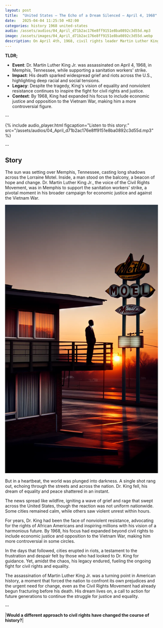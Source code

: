 ```yaml
---
layout: post
title:  "United States – The Echo of a Dream Silenced – April 4, 1968"
date:   2025-04-04 11:25:50 +02:00
categories: history 1968 united-states
audio: /assets/audios/04_April_d71b2ac176e8ff9151e8ba0892c3d55d.mp3
image: /assets/images/04_April_d71b2ac176e8ff9151e8ba0892c3d55d.webp
description: On April 4th, 1968, civil rights leader Martin Luther King Jr. was assassinated in Memphis, Tennessee, leading to nationwide riots and mourning.
---
```


**TLDR;**
- **Event**: Dr. Martin Luther King Jr. was assassinated on April 4, 1968, in Memphis, Tennessee, while supporting a sanitation workers' strike.
- **Impact**: His death sparked widespread grief and riots across the U.S., highlighting deep racial and social tensions.
- **Legacy**: Despite the tragedy, King's vision of equality and nonviolent resistance continues to inspire the fight for civil rights and justice.
- **Context**: By 1968, King had expanded his focus to include economic justice and opposition to the Vietnam War, making him a more controversial figure.

--

{% include audio_player.html figcaption="Listen to this story:" src="/assets/audios/04_April_d71b2ac176e8ff9151e8ba0892c3d55d.mp3" %}

--

## Story
The sun was setting over Memphis, Tennessee, casting long shadows across the Lorraine Motel. Inside, a man stood on the balcony, a beacon of hope and change. Dr. Martin Luther King Jr., the voice of the Civil Rights Movement, was in Memphis to support the sanitation workers' strike, a pivotal moment in his broader campaign for economic justice and against the Vietnam War.

![Image](/assets/images/04_April_d71b2ac176e8ff9151e8ba0892c3d55d.webp)

But in a heartbeat, the world was plunged into darkness. A single shot rang out, echoing through the streets and across the nation. Dr. King fell, his dream of equality and peace shattered in an instant.

The news spread like wildfire, igniting a wave of grief and rage that swept across the United States, though the reaction was not uniform nationwide. Some cities remained calm, while others saw violent unrest within hours.

For years, Dr. King had been the face of nonviolent resistance, advocating for the rights of African Americans and inspiring millions with his vision of a harmonious future. By 1968, his focus had expanded beyond civil rights to include economic justice and opposition to the Vietnam War, making him more controversial in some circles.

In the days that followed, cities erupted in riots, a testament to the frustration and despair felt by those who had looked to Dr. King for guidance. Yet, amidst the chaos, his legacy endured, fueling the ongoing fight for civil rights and equality.

The assassination of Martin Luther King Jr. was a turning point in American history, a moment that forced the nation to confront its own prejudices and the urgent need for change, even as the Civil Rights Movement had already begun fracturing before his death. His dream lives on, a call to action for future generations to continue the struggle for justice and equality.


--

|**Would a different approach to civil rights have changed the course of history?**|

